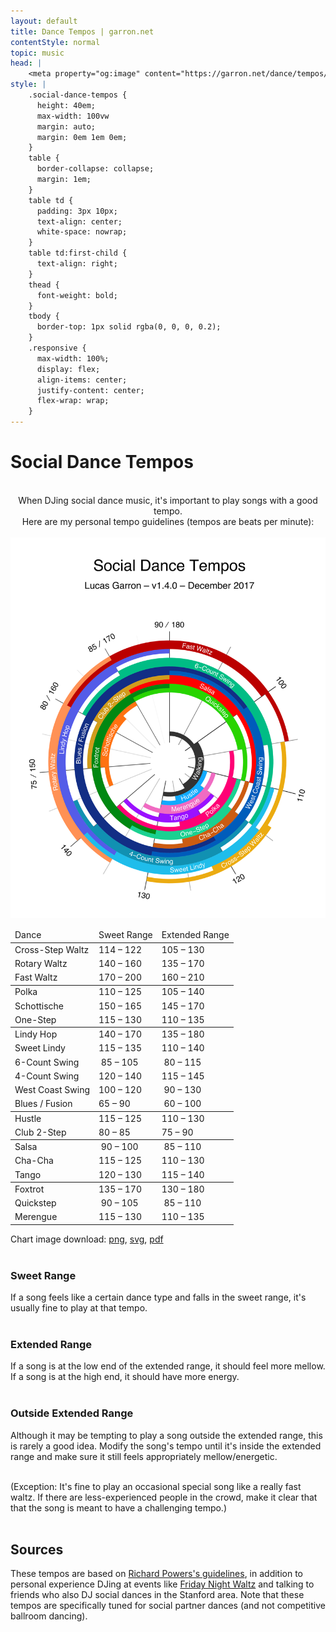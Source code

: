 ```yaml
---
layout: default
title: Dance Tempos | garron.net
contentStyle: normal
topic: music
head: |
    <meta property="og:image" content="https://garron.net/dance/tempos/social-dance-tempos.png" />
style: |
    .social-dance-tempos {
      height: 40em;
      max-width: 100vw
      margin: auto;
      margin: 0em 1em 0em;
    }
    table {
      border-collapse: collapse;
      margin: 1em;
    }
    table td {
      padding: 3px 10px;
      text-align: center;
      white-space: nowrap;
    }
    table td:first-child {
      text-align: right;
    }
    thead {
      font-weight: bold;
    }
    tbody {
      border-top: 1px solid rgba(0, 0, 0, 0.2);
    }
    .responsive {
      max-width: 100%;
      display: flex;
      align-items: center;
      justify-content: center;
      flex-wrap: wrap;
    }
---
```


# Social Dance Tempos

<br>
<center>
When DJing social dance music, it's important to play songs with a good tempo.<br>
Here are my personal tempo guidelines (tempos are beats per minute):
</center>
<br>

<div class="responsive">

<center>
  <a href="social-dance-tempos.pdf"><img class="social-dance-tempos" src="social-dance-tempos.svg" alt="Social Dance Tempos"></a>
  <br>
</center>

<table>
  <thead>
    <tr><td>Dance</td><td>Sweet Range</td><td>Extended Range</td></tr>
  </thead>
  <tbody>
    <tr><td>Cross-Step Waltz</td><td>114 – 122</td><td>105 – 130</td></tr>
    <tr><td>Rotary Waltz</td><td>140 – 160</td><td>135 – 170</td></tr>
    <tr><td>Fast Waltz</td><td>170 – 200</td><td>160 – 210</td></tr>
  </tbody>
  <tbody>
    <tr><td>Polka</td><td>110 – 125</td><td>105 – 140</td></tr>
    <tr><td>Schottische</td><td>150 – 165</td><td>145 – 170</td></tr>
    <tr><td>One-Step</td><td>115 – 130</td><td>110 – 135</td></tr>
  </tbody>
  <tbody>
    <tr><td>Lindy Hop</td><td>140 – 170</td><td>135 – 180</td></tr>
    <tr><td>Sweet Lindy</td><td>115 – 135</td><td>110 – 140</td></tr>
    <tr><td>6-Count Swing</td><td>&nbsp;85 – 105</td><td>&nbsp;80 – 115</td></tr>
    <tr><td>4-Count Swing</td><td>120 – 140</td><td>115 – 145</td></tr>
    <tr><td>West Coast Swing</td><td>100 – 120</td><td>&nbsp;90 – 130</td></tr>
    <tr><td>Blues / Fusion</td><td>65 – 90</td><td>&nbsp;60 – 100</td></tr>
  </tbody>
  <tbody>
    <tr><td>Hustle</td><td>115 – 125</td><td>110 – 130</td></tr>
    <tr><td>Club 2-Step</td><td>80 – 85</td><td>75 – 90</td></tr>
  </tbody>
  <tbody>
    <tr><td>Salsa</td><td>&nbsp;90 – 100</td><td>&nbsp;85 – 110</td></tr>
    <tr><td>Cha-Cha</td><td>115 – 125</td><td>110 – 130</td></tr>
    <tr><td>Tango</td><td>120 – 130</td><td>115 – 140</td></tr>
  </tbody>
  <tbody>
    <tr><td>Foxtrot</td><td>135 – 170</td><td>130 – 180</td></tr>
    <tr><td>Quickstep</td><td>&nbsp;90 – 105</td><td>&nbsp;85 – 110</td></tr>
    <tr><td>Merengue</td><td>115 – 130</td><td>110 – 135</td></tr>
  </tbody>
</table>

</div>

Chart image download: <a href="social-dance-tempos.png">png</a>, <a href="social-dance-tempos.svg">svg</a>, <a href="social-dance-tempos.pdf">pdf</a>
<br><br>

### Sweet Range

If a song feels like a certain dance type and falls in the sweet range, it's usually fine to play at that tempo.
<br><br>

### Extended Range

If a song is at the low end of the extended range, it should feel more mellow.  
If a song is at the high end, it should have more energy.
<br><br>

### Outside Extended Range

Although it may be tempting to play a song outside the extended range, this is rarely a good idea. Modify the song's tempo until it's inside the extended range and make sure it still feels appropriately mellow/energetic.
<br><br>

(Exception: It's fine to play an occasional special song like a really fast waltz. If there are less-experienced people in the crowd, make it clear that that the song is meant to have a challenging tempo.)
<br><br>

## Sources
These tempos are based on [Richard Powers's guidelines](https://socialdance.stanford.edu/Syllabi/DJtips.htm#Sweet), in addition to personal experience DJing at events like [Friday Night Waltz](http://fridaynightwaltz.com/) and talking to friends who also DJ social dances in the Stanford area. Note that these tempos are specifically tuned for social partner dances (and not competitive ballroom dancing).